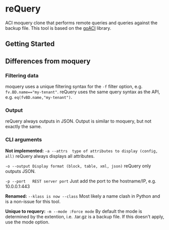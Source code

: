 # reQuery
ACI moquery clone that performs remote queries and queries against the backup file. This tool is based on the [goACI](https://github.com/brightpuddle/goaci) library.


## Getting Started

## Differences from moquery

### Filtering data
moquery uses a unique filtering syntax for the `-f` filter option, e.g. `fv.BD.name=="my-tenant"`. reQuery uses the same query syntax as the API, e.g. `eq(fvBD.name,"my-tenant")`. 

### Output
reQuery always outputs in JSON. Output is similar to moquery, but not exactly the same.

### CLI arguments
**Not implemented:**
`-a --attrs  type of attributes to display (config, all)`
reQuery always displays all attributes.

`-o --output Display format (block, table, xml, json)`
reQuery only outputs JSON.

`-p --port   REST server port`
Just add the port to the hostname/IP, e.g. 10.0.0.1:443

**Renamed:**
`--klass is now --class`
Most likely a name clash in Python and is a non-issue for this tool.


**Unique to requery:**
`-m --mode :Force mode`
By default the mode is determined by the extention, i.e. .tar.gz is a backup file. If this doesn't apply, use the mode option.
